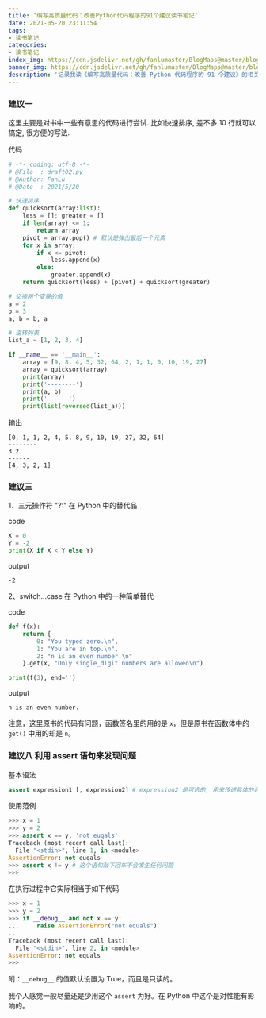 ```yaml
---
title: ‘编写高质量代码：改善Python代码程序的91个建议读书笔记’
date: 2021-05-20 23:11:54
tags:
- 读书笔记
categories:
- 读书笔记
index_img: https://cdn.jsdelivr.net/gh/fanlumaster/BlogMaps@master/blogs/pictures/20210527222401.png
banner_img: https://cdn.jsdelivr.net/gh/fanlumaster/BlogMaps@master/blogs/pictures/20210527222401.png
description: '记录我读《编写高质量代码：改善 Python 代码程序的 91 个建议》的相关笔记，或许可以供日后回顾。'
---
```


### 建议一

这里主要是对书中一些有意思的代码进行尝试. 比如快速排序, 差不多 10 行就可以搞定, 很方便的写法.

代码

```py
# -*- coding: utf-8 -*-
# @File  : draft02.py
# @Author: FanLu
# @Date  : 2021/5/20

# 快速排序
def quicksort(array:list):
    less = []; greater = []
    if len(array) <= 1:
        return array
    pivot = array.pop() # 默认是弹出最后一个元素
    for x in array:
        if x <= pivot:
            less.append(x)
        else:
            greater.append(x)
    return quicksort(less) + [pivot] + quicksort(greater)

# 交换两个变量的值
a = 2
b = 3
a, b = b, a

# 逆转列表
list_a = [1, 2, 3, 4]

if __name__ == '__main__':
    array = [9, 8, 4, 5, 32, 64, 2, 1, 1, 0, 10, 19, 27]
    array = quicksort(array)
    print(array)
    print('--------')
    print(a, b)
    print('------')
    print(list(reversed(list_a)))
```

输出

```
[0, 1, 1, 2, 4, 5, 8, 9, 10, 19, 27, 32, 64]
--------
3 2
------
[4, 3, 2, 1]
```

### 建议三

1、三元操作符 "?:" 在 Python 中的替代品

code

```py
X = 0
Y = -2
print(X if X < Y else Y)
```

output

```
-2
```

2、switch...case 在 Python 中的一种简单替代

code

```py
def f(x):
    return {
        0: "You typed zero.\n",
        1: "You are in top.\n",
        2: "n is an even number.\n"
    }.get(x, "Only single_digit numbers are allowed\n")

print(f(3), end='')
```

output

```
n is an even number.

```

注意，这里原书的代码有问题，函数签名里的用的是 `x`，但是原书在函数体中的 `get()` 中用的却是 `n`。

### 建议八 利用 assert 语句来发现问题

基本语法

```py
assert expression1 [, expression2] # expression2 是可选的, 用来传递具体的异常信息
```

使用范例

```py
>>> x = 1
>>> y = 2
>>> assert x == y, 'not euqals'
Traceback (most recent call last):
  File "<stdin>", line 1, in <module>
AssertionError: not euqals
>>> assert x != y # 这个语句敲下回车不会发生任何问题
>>>
```

在执行过程中它实际相当于如下代码

```py
>>> x = 1
>>> y = 2
>>> if __debug__ and not x == y:
...     raise AssertionError("not equals")
...
Traceback (most recent call last):
  File "<stdin>", line 2, in <module>
AssertionError: not equals
>>>
```

附：`__debug__` 的值默认设置为 True，而且是只读的。

我个人感觉一般尽量还是少用这个 `assert` 为好。在 Python 中这个是对性能有影响的。